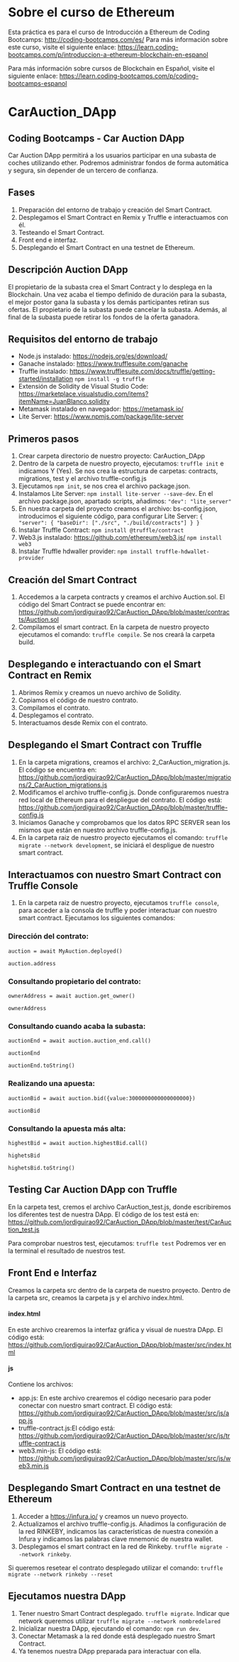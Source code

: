 # Sobre el curso de Ethereum
Esta práctica es para el curso de Introducción a Ethereum de Coding Bootcamps: http://coding-bootcamps.com/es/ 
Para más información sobre este curso, visite el siguiente enlace: https://learn.coding-bootcamps.com/p/introduccion-a-ethereum-blockchain-en-espanol

Para más información sobre cursos de Blockchain en Español, visite el siguiente enlace: https://learn.coding-bootcamps.com/p/coding-bootcamps-espanol 


# CarAuction_DApp
 ## Coding Bootcamps - Car Auction DApp

Car Auction DApp permitirá a los usuarios participar en una subasta de coches utilizando ether.
Podremos administrar fondos de forma automática y segura, sin depender de un tercero de confianza.

## Fases

1. Preparación del entorno de trabajo y creación del Smart Contract. 
2. Desplegamos el Smart Contract en Remix y Truffle e interactuamos con él.
3. Testeando el Smart Contract.
4. Front end e interfaz. 
5. Desplegando el Smart Contract en una testnet de Ethereum. 


## Descripción Auction DApp

El propietario de la subasta crea el Smart Contract y lo desplega en la Blockchain. Una vez acaba el tiempo definido de duración para la subasta, el mejor postor gana la subasta y los demás participantes retiran sus ofertas.
El propietario de la subasta puede cancelar la subasta. Además, al final de la subasta puede retirar los fondos de la oferta ganadora.


## Requisitos del entorno de trabajo

- Node.js instalado: https://nodejs.org/es/download/
- Ganache instalado: https://www.trufflesuite.com/ganache 
- Truffle instalado: https://www.trufflesuite.com/docs/truffle/getting-started/installation `npm install -g truffle`
- Extensión de Solidity de Visual Studio Code: https://marketplace.visualstudio.com/items?itemName=JuanBlanco.solidity 
- Metamask instalado en navegador: https://metamask.io/ 
- Lite Server: https://www.npmjs.com/package/lite-server


## Primeros pasos

1. Crear carpeta directorio de nuestro proyecto: CarAuction_DApp
2. Dentro de la carpeta de nuestro proyecto, ejecutamos: `truffle init` e indicamos Y (Yes). Se nos crea la estructura de carpetas: contracts, migrations, test y el archivo truffle-config.js
3. Ejecutamos `npm init`, se nos crea el archivo package.json. 
4. Instalamos Lite Server: `npm install lite-server --save-dev`. En el archivo package.json, apartado scripts, añadimos: `"dev": "lite_server"`
5. En nuestra carpeta del proyecto creamos el archivo: bs-config.json, introducimos el siguiente código, para configurar Lite Server:
`{
    "server": {
      "baseDir": ["./src", "./build/contracts"]
    }
  }`
6. Instalar Truffle Contract: `npm install @truffle/contract`
7. Web3.js instalado: https://github.com/ethereum/web3.js/ `npm install web3`
8. Instalar Truffle hdwaller provider: `npm install truffle-hdwallet-provider`


## Creación del Smart Contract

1. Accedemos a la carpeta contracts y creamos el archivo Auction.sol. El código del Smart Contract se puede encontrar en: https://github.com/jordiguirao92/CarAuction_DApp/blob/master/contracts/Auction.sol 
2. Compilamos el smart contract. En la carpeta de nuestro proyecto ejecutamos el comando: `truffle compile`. Se nos creará la carpeta build.


## Desplegando e interactuando con el Smart Contract en Remix

1. Abrimos Remix y creamos un nuevo archivo de Solidity. 
2. Copiamos el código de nuestro contrato. 
3. Compilamos el contrato. 
4. Desplegamos el contrato. 
5. Interactuamos desde Remix con el contrato.


## Desplegando el Smart Contract con Truffle 

1. En la carpeta migrations, creamos el archivo: 2_CarAuction_migration.js. El código se encuentra en: https://github.com/jordiguirao92/CarAuction_DApp/blob/master/migrations/2_CarAuction_migrations.js 
2. Modificamos el archivo truffle-config.js. Donde configuraremos nuestra red local de Ethereum para el despliegue del contrato. El código está: https://github.com/jordiguirao92/CarAuction_DApp/blob/master/truffle-config.js 
3. Iniciamos Ganache y comprobamos que los datos RPC SERVER sean los mismos que están en nuestro archivo truffle-config.js.
4. En la carpeta raiz de nuestro proyecto ejecutamos el comando: `truffle migrate --network development`, se iniciará el despligue de nuestro smart contract. 


## Interactuamos con nuestro Smart Contract con Truffle Console

1. En la carpeta raiz de nuestro proyecto, ejecutamos `truffle console`, para acceder a la consola de truffle y poder interactuar con nuestro smart contract. Ejecutamos los siguientes comandos: 

### Dirección del contrato:

`auction = await MyAuction.deployed()`

`auction.address`

### Consultando propietario del contrato:

`ownerAddress = await auction.get_owner()`

`ownerAddress`

### Consultando cuando acaba la subasta:

`auctionEnd = await auction.auction_end.call()`

`auctionEnd`

`auctionEnd.toString()`

### Realizando una apuesta:

`auctionBid = await auction.bid({value:3000000000000000000})`

`auctionBid`

### Consultando la apuesta más alta:
`highestBid = await auction.highestBid.call()`

`highetsBid`

`highetsBid.toString()`



## Testing Car Auction DApp con Truffle

En la carpeta test, cremos el archivo CarAuction_test.js, donde escribiremos los diferentes test de nuestra DApp.
El código de los test está en: https://github.com/jordiguirao92/CarAuction_DApp/blob/master/test/CarAuction_test.js 

Para comprobar nuestros test, ejecutamos: `truffle test`
Podremos ver en la terminal el resultado de nuestros test. 



## Front End e Interfaz

Creamos la carpeta src dentro de la carpeta de nuestro proyecto. Dentro de la carpeta src, creamos la carpeta js y el archivo index.html.

#### index.html  

En este archivo crearemos la interfaz gráfica y visual de nuestra DApp. 
El código está: https://github.com/jordiguirao92/CarAuction_DApp/blob/master/src/index.html 


#### js

Contiene los archivos: 

- app.js: En este archivo crearemos el código necesario para poder conectar con nuestro smart contract. El código está: https://github.com/jordiguirao92/CarAuction_DApp/blob/master/src/js/app.js 
- truffle-contract.js:El código está: https://github.com/jordiguirao92/CarAuction_DApp/blob/master/src/js/truffle-contract.js
- web3.min-js: El código está: https://github.com/jordiguirao92/CarAuction_DApp/blob/master/src/js/web3.min.js 



## Desplegando Smart Contract en una testnet de Ethereum

1. Acceder a https://infura.io/ y creamos un nuevo proyecto. 
2. Actualizamos el archivo truffle-config.js. Añadimos la configuración de la red RINKEBY, indicamos las características de nuestra conexión a Infura y indicamos las palabras clave mnemonic de nuestra wallet. 
3. Desplegamos el smart contract en la red de Rinkeby. `truffle migrate --network rinkeby`.

Si queremos resetear el contrato desplegado utilizar el comando: `truffle migrate --network rinkeby --reset`



## Ejecutamos nuestra DApp

1. Tener nuestro Smart Contract desplegado. `truffle migrate`. Indicar que network queremos utilizar `truffle migrate --network nombredelared`
2. Inicializar nuestra DApp, ejecutando el comando: `npm run dev`.
3. Conectar Metamask a la red donde está desplegado nuestro Smart Contract. 
4. Ya tenemos nuestra DApp preparada para interactuar con ella. 